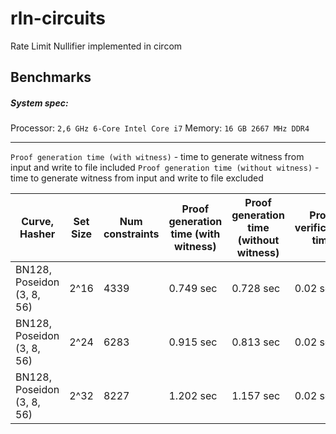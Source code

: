 # rln-circuits
Rate Limit Nullifier implemented in circom


## Benchmarks

##### System spec:
Processor: `2,6 GHz 6-Core Intel Core i7`
Memory: `16 GB 2667 MHz DDR4`

--- 
`Proof generation time (with witness)` - time to generate witness from input and write to file included
`Proof generation time (without witness)` - time to generate witness from input and write to file excluded

| Curve, Hasher | Set Size | Num constraints | Proof generation time (with witness) | Proof generation time (without witness) | Proof verification time |  Prover Key Size   | 
| - | - | - | - | - | - | - |
| BN128, Poseidon (3, 8, 56) | 2^16 | 4339  | 0.749 sec | 0.728 sec | 0.02 sec | 2.58 mb  |
| BN128, Poseidon (3, 8, 56) | 2^24 | 6283  | 0.915 sec | 0.813 sec | 0.02 sec | 3.51 mb  |
| BN128, Poseidon (3, 8, 56) | 2^32 | 8227  | 1.202 sec | 1.157 sec | 0.02 sec | 4.96 mb  |